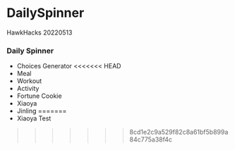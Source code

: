 # DailySpinner
HawkHacks 20220513

### Daily Spinner

- Choices Generator
<<<<<<< HEAD
- Meal
- Workout
- Activity
- Fortune Cookie
- Xiaoya
- Jinling
=======
- Xiaoya Test
>>>>>>> 8cd1e2c9a529f82c8a61bf5b899a84c775a38f4c
